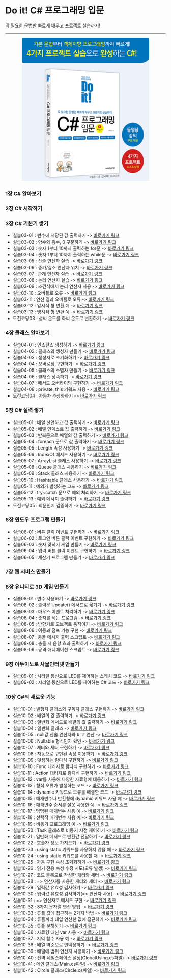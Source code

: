 Do it! C# 프로그래밍 입문
==========================
딱 필요한 문법만 빠르게 배우고 프로젝트 실습까지!
***
<center><img src="https://github.com/yulian/csharp/blob/main/IntroForGit.png" width="400" height="450"></center>

### 1장 C# 알아보기
### 2장 C# 시작하기
### 3장 C# 기본기 쌓기
* 실습03-01 : 변수에 저장된 값 출력하기 -> [바로가기 링크](https://github.com/yulian/csharp/blob/main/example/Source03_01.cs)
* 실습03-02 : 양수와 음수, 0 구분하기 -> [바로가기 링크](https://github.com/yulian/csharp/blob/main/example/Source03_02.cs)
* 실습03-03 : 숫자 1부터 10까지 출력하는 for문 -> [바로가기 링크](https://github.com/yulian/csharp/blob/main/example/Source03_03.cs)
* 실습03-04 : 숫자 1부터 10까지 출력하는 while문 -> [바로가기 링크](https://github.com/yulian/csharp/blob/main/example/Source03_04.cs)
* 실습03-05 : 산술 연산자 실습 -> [바로가기 링크](https://github.com/yulian/csharp/blob/main/example/Source03_05.cs)
* 실습03-06 : 증가/감소 연산자 위치 -> [바로가기 링크](https://github.com/yulian/csharp/blob/main/example/Source03_06.cs)
* 실습03-07 : 관계 연산자 실습 -> [바로가기 링크](https://github.com/yulian/csharp/blob/main/example/Source03_07.cs)
* 실습03-08 : 논리 연산자 실습 -> [바로가기 링크](https://github.com/yulian/csharp/blob/main/example/Source03_08.cs)
* 실습03-09 : 조건식에서 논리 연산자 사용 -> [바로가기 링크](https://github.com/yulian/csharp/blob/main/example/Source03_09.cs)
* 실습03-10 : 오버플로 오류 -> [바로가기 링크](https://github.com/yulian/csharp/blob/main/example/Source03_10.cs)
* 실습03-11 : 연산 결과 오버플로 오류 -> [바로가기 링크](https://github.com/yulian/csharp/blob/main/example/Source03_11.cs)
* 실습03-12 : 암시적 형 변환 예 -> [바로가기 링크](https://github.com/yulian/csharp/blob/main/example/Source03_12.cs)
* 실습03-13 : 명시적 형 변환 예 -> [바로가기 링크](https://github.com/yulian/csharp/blob/main/example/Source03_13.cs)
* 도전코딩03 : 섭씨 온도를 화씨 온도로 변환하기 -> [바로가기 링크](https://github.com/yulian/csharp/blob/main/challenge/Challenge03.cs)
### 4장 클래스 알아보기
* 실습04-01 : 인스턴스 생성하기 -> [바로가기 링크](https://github.com/yulian/csharp/blob/main/example/Source04_01.cs)
* 실습04-02 : 클래스의 생성자 만들기 -> [바로가기 링크](https://github.com/yulian/csharp/blob/main/example/Source04_02.cs)
* 실습04-03 : 생성자로 초기화하기 -> [바로가기 링크](https://github.com/yulian/csharp/blob/main/example/Source04_03.cs)
* 실습04-04 : 오버로딩 구현하기 -> [바로가기 링크](https://github.com/yulian/csharp/blob/main/example/Source04_04.cs)
* 실습04-05 : 클래스의 소멸자 만들기 -> [바로가기 링크](https://github.com/yulian/csharp/blob/main/example/Source04_05.cs)
* 실습04-06 : 클래스 상속하기 -> [바로가기 링크](https://github.com/yulian/csharp/blob/main/example/Source04_06.cs)
* 실습04-07 : 메서드 오버라이딩 구현하기 -> [바로가기 링크](https://github.com/yulian/csharp/blob/main/example/Source04_07.cs)
* 실습04-08 : private, this 키워드 사용 -> [바로가기 링크](https://github.com/yulian/csharp/blob/main/example/Source04_08.cs)
* 도전코딩04 : 자동차 추상화하기 -> [바로가기 링크](https://github.com/yulian/csharp/blob/main/challenge/Challenge04.cs)
### 5장 C# 실력 쌓기
* 실습05-01 : 배열 선언하고 값 출력하기 -> [바로가기 링크](https://github.com/yulian/csharp/blob/main/example/Source05_01.cs)
* 실습05-02 : 배열 인덱스로 값 출력하기 -> [바로가기 링크](https://github.com/yulian/csharp/blob/main/example/Source05_02.cs)
* 실습05-03 : 반복문으로 배열의 값 출력하기 -> [바로가기 링크](https://github.com/yulian/csharp/blob/main/example/Source05_03.cs)
* 실습05-04 : foreach 문으로 값 출력하기 -> [바로가기 링크](https://github.com/yulian/csharp/blob/main/example/Source05_04.cs)
* 실습05-05 : Length 속성 사용하기 -> [바로가기 링크](https://github.com/yulian/csharp/blob/main/example/Source05_05.cs)
* 실습05-06 : IndexOf 메서드 사용하기 -> [바로가기 링크](https://github.com/yulian/csharp/blob/main/example/Source05_06.cs)
* 실습05-07 : ArrayList 클래스 사용하기 -> [바로가기 링크](https://github.com/yulian/csharp/blob/main/example/Source05_07.cs)
* 실습05-08 : Queue 클래스 사용하기 -> [바로가기 링크](https://github.com/yulian/csharp/blob/main/example/Source05_08.cs)
* 실습05-09 : Stack 클래스 사용하기 -> [바로가기 링크](https://github.com/yulian/csharp/blob/main/example/Source05_09.cs)
* 실습05-10 : Hashtable 클래스 사용하기 -> [바로가기 링크](https://github.com/yulian/csharp/blob/main/example/Source05_10.cs)
* 실습05-11 : 예외가 발생하는 코드 -> [바로가기 링크](https://github.com/yulian/csharp/blob/main/example/Source05_11.cs)
* 실습05-12 : try~catch 문으로 예외 처리하기 -> [바로가기 링크](https://github.com/yulian/csharp/blob/main/example/Source05_12.cs)
* 실습05-13 : 예외 메시지 출력하기 -> [바로가기 링크](https://github.com/yulian/csharp/blob/main/example/Source05_13.cs)
* 도전코딩05 : 회문인지 검증하기 -> [바로가기 링크](https://github.com/yulian/csharp/blob/main/challenge/Challenge05.cs)
### 6장 윈도우 프로그램 만들기
* 실습06-01 : 버튼 클릭 이벤트 구현하기 -> [바로가기 링크](https://github.com/yulian/csharp/blob/main/example/Source06_01.cs)
* 실습06-02 : 로그인 버튼 클릭 이벤트 구현하기 -> [바로가기 링크](https://github.com/yulian/csharp/blob/main/example/Source06_02.cs)
* 실습06-03 : 숫자 맞히기 게임 만들기 -> [바로가기 링크](https://github.com/yulian/csharp/blob/main/example/Source06_03.cs)
* 실습06-04 : 입력 버튼 클릭 이벤트 구현하기 -> [바로가기 링크](https://github.com/yulian/csharp/blob/main/example/Source06_04.cs)
* 실습06-05 : 계산기 프로그램 만들기 -> [바로가기 링크](https://github.com/yulian/csharp/blob/main/example/Source06_05.cs)
### 7장 웹 서비스 만들기
### 8장 유니티로 3D 게임 만들기
* 실습08-01 : 변수 사용하기 -> [바로가기 링크](https://github.com/yulian/csharp/blob/main/example/Source08_01.cs)
* 실습08-02 : 출력문 Update() 메서드로 옮기기 -> [바로가기 링크](https://github.com/yulian/csharp/blob/main/example/Source08_02.cs)
* 실습08-03 : 마우스 이벤트 처리하기 -> [바로가기 링크](https://github.com/yulian/csharp/blob/main/example/Source08_03.cs)
* 실습08-04 : 숫자를 세는 프로그램 -> [바로가기 링크](https://github.com/yulian/csharp/blob/main/example/Source08_04.cs)
* 실습08-05 : 방향키로 오브젝트 움직이기 -> [바로가기 링크](https://github.com/yulian/csharp/blob/main/example/Source08_05.cs)
* 실습08-06 : 이동과 점프 기능 구현 -> [바로가기 링크](https://github.com/yulian/csharp/blob/main/example/Source08_06.cs)
* 실습08-07 : 충돌 메시지 출력 스크립트 -> [바로가기 링크](https://github.com/yulian/csharp/blob/main/example/Source08_07.cs)
* 실습08-08 : 충돌 시 음향 효과 출력하기 -> [바로가기 링크](https://github.com/yulian/csharp/blob/main/example/Source08_08.cs)
* 실습08-09 : 공격 애니메이션 스크립트 -> [바로가기 링크](https://github.com/yulian/csharp/blob/main/example/Source08_09.cs)
### 9장 아두이노로 사물인터넷 만들기
* 실습09-01 : 시리얼 통신으로 LED를 제어하는 스케치 코드 -> [바로가기 링크](https://github.com/yulian/csharp/blob/main/example/Source09_01.ino)
* 실습09-02 : 시리얼 통신으로 LED를 제어하는 C# 코드 -> [바로가기 링크](https://github.com/yulian/csharp/blob/main/example/Source09_02.cs)
### 10장 C#의 새로운 기능
* 실습10-01 : 발행자 클래스와 구독자 클래스 구현하기 -> [바로가기 링크](https://github.com/yulian/csharp/blob/main/example/Source10_01.cs)
* 실습10-02 : 배열의 값 출력하기 -> [바로가기 링크](https://github.com/yulian/csharp/blob/main/example/Source10_02.cs)
* 실습10-03 : 일반화 메서드로 배열의 값 출력하기 -> [바로가기 링크](https://github.com/yulian/csharp/blob/main/example/Source10_03.cs)
* 실습10-04 : 일반화 클래스 -> [바로가기 링크](https://github.com/yulian/csharp/blob/main/example/Source10_04.cs)
* 실습10-05 : null값 산술 연산자와 비교 연산 -> [바로가기 링크](https://github.com/yulian/csharp/blob/main/example/Source10_05.cs)
* 실습10-06 : Nullable 형식인지 확인 -> [바로가기 링크](https://github.com/yulian/csharp/blob/main/example/Source10_06.cs)
* 실습10-07 : 게터와 세터 구현하기 -> [바로가기 링크](https://github.com/yulian/csharp/blob/main/example/Source10_07.cs)
* 실습10-08 : 자동으로 구현된 속성 이용하기 -> [바로가기 링크](https://github.com/yulian/csharp/blob/main/example/Source10_08.cs)
* 실습10-09 : 덧셈하는 람다식 구현하기 -> [바로가기 링크](https://github.com/yulian/csharp/blob/main/example/Source10_09.cs)
* 실습10-10 : Func 대리자로 람다식 구현하기 -> [바로가기 링크](https://github.com/yulian/csharp/blob/main/example/Source10_10.cs)
* 실습10-11 : Action 대리자로 람다식 구현하기 -> [바로가기 링크](https://github.com/yulian/csharp/blob/main/example/Source10_11.cs)
* 실습10-12 : var를 사용해 다양한 자료형에 대응하기 -> [바로가기 링크](https://github.com/yulian/csharp/blob/main/example/Source10_12.cs)
* 실습10-13 : 형식 오류가 발생하는 코드 -> [바로가기 링크](https://github.com/yulian/csharp/blob/main/example/Source10_13.cs)
* 실습10-14 : dynamic 키워드로 오류를 해결한 코드 -> [바로가기 링크](https://github.com/yulian/csharp/blob/main/example/Source10_14.cs)
* 실습10-15 : 매개변수나 반환형에 dynamic 키워드 사용 예 -> [바로가기 링크](https://github.com/yulian/csharp/blob/main/example/Source10_15.cs)
* 실습10-16 : 매개변수 순서를 잘못 사용한 예 -> [바로가기 링크](https://github.com/yulian/csharp/blob/main/example/Source10_16.cs)
* 실습10-17 : 명명된 매개변수 사용 예 -> [바로가기 링크](https://github.com/yulian/csharp/blob/main/example/Source10_17.cs)
* 실습10-18 : 선택적 매개변수 사용 예 -> [바로가기 링크](https://github.com/yulian/csharp/blob/main/example/Source10_18.cs)
* 실습10-19 : 비동기 프로그래밍 예 -> [바로가기 링크](https://github.com/yulian/csharp/blob/main/example/Source10_19.cs)
* 실습10-20 : Task 클래스로 비동기 시점 제어하기 -> [바로가기 링크](https://github.com/yulian/csharp/blob/main/example/Source10_20.cs)
* 실습10-21 : 일반화 메서드로 반환값 전달하기 -> [바로가기 링크](https://github.com/yulian/csharp/blob/main/example/Source10_21.cs)
* 실습10-22 : 호출자 정보 가져오기 -> [바로가기 링크](https://github.com/yulian/csharp/blob/main/example/Source10_22.cs)
* 실습10-23 : using static 키워드를 사용하지 않을 때 -> [바로가기 링크](https://github.com/yulian/csharp/blob/main/example/Source10_23.cs)
* 실습10-24 : using static 키워드를 사용할 때 -> [바로가기 링크](https://github.com/yulian/csharp/blob/main/example/Source10_24.cs)
* 실습10-25 : 자동 구현 속성 초기화하기 -> [바로가기 링크](https://github.com/yulian/csharp/blob/main/example/Source10_25.cs)
* 실습10-26 : 읽기 전용 속성 수정 시도(오류 발생) -> [바로가기 링크](https://github.com/yulian/csharp/blob/main/example/Source10_26.cs)
* 실습10-27 : 코드 블록으로 작성한 게터와 세터 -> [바로가기 링크](https://github.com/yulian/csharp/blob/main/example/Source10_27.cs)
* 실습10-28 : => 연산자를 사용한 게터와 세터 -> [바로가기 링크](https://github.com/yulian/csharp/blob/main/example/Source10_28.cs)
* 실습10-29 : 입력값 유효성 검사하기 -> [바로가기 링크](https://github.com/yulian/csharp/blob/main/example/Source10_29.cs)
* 실습10-30 : 입력값 유효성 검사하기(=> 연산자 사용) -> [바로가기 링크](https://github.com/yulian/csharp/blob/main/example/Source10_30.cs)
* 실습10-31 : => 연산자로 메서드 구현 -> [바로가기 링크](https://github.com/yulian/csharp/blob/main/example/Source10_31.cs)
* 실습10-32 : 3가지 문자열 연산 방법 -> [바로가기 링크](https://github.com/yulian/csharp/blob/main/example/Source10_32.cs)
* 실습10-33 : 튜플 값에 접근하는 2가지 방법 -> [바로가기 링크](https://github.com/yulian/csharp/blob/main/example/Source10_33.cs)
* 실습10-34 : 튜플끼리 대입 연산한 값에 접근하기 -> [바로가기 링크](https://github.com/yulian/csharp/blob/main/example/Source10_34.cs)
* 실습10-35 : 튜플 분해하기 -> [바로가기 링크](https://github.com/yulian/csharp/blob/main/example/Source10_35.cs)
* 실습10-36 : 자료형 대신 var 사용 -> [바로가기 링크](https://github.com/yulian/csharp/blob/main/example/Source10_36.cs)
* 실습10-37 : 지역 함수 사용 예 -> [바로가기 링크](https://github.com/yulian/csharp/blob/main/example/Source10_37.cs)
* 실습10-38 : 배열 역순으로 인덱싱하기 -> [바로가기 링크](https://github.com/yulian/csharp/blob/main/example/Source10_38.cs)
* 실습10-39 : 배열에 범위 연산자 사용하기 -> [바로가기 링크](https://github.com/yulian/csharp/blob/main/example/Source10_39.cs)
* 실습10-40 : 전역 네임스페이스 설정(GlobalUsing.cs파일) -> [바로가기 링크](https://github.com/yulian/csharp/blob/main/example/Source10_40.cs)
* 실습10-41 : 메인 클래스(Main.cs파일) -> [바로가기 링크](https://github.com/yulian/csharp/blob/main/example/Source10_41.cs)
* 실습10-42 : Circle 클래스(Circle.cs파일) -> [바로가기 링크](https://github.com/yulian/csharp/blob/main/example/Source10_42.cs)
